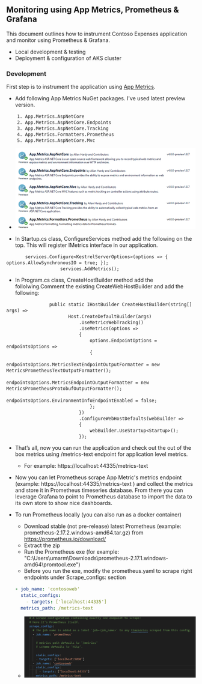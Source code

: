 ## Monitoring using App Metrics, Prometheus & Grafana

This document outlines how to instrument Contoso Expenses application and monitor using Prometheus & Grafana.

 - Local development & testing 
 - Deployment & configuration of AKS cluster

### Development

First step is to instrument the application using [App Metrics](https://github.com/AppMetrics/AppMetrics). 

- Add following App Metrics NuGet packages. I've used latest preview version.
```
    1. App.Metrics.AspNetCore 
    2. App.Metrics.AspNetCore.Endpoints
    3. App.Metrics.AspNetCore.Tracking
    4. App.Metrics.Formatters.Prometheus
    5. App.Metrics.AspNetCore.Mvc
```
   + ![App Metrics NuGet packages](./images/monitoring/appmetrics-nugetpackages.png)

- In Startup.cs class, ConfigureServices method add the following on the top. This will register IMetrics interface in our application. 

```
       services.Configure<KestrelServerOptions>(options => { options.AllowSynchronousIO = true; });
		            services.AddMetrics();
```
- In Program.cs class, CreateHostBuilder method add the follolwing.Comment the existing CreateWebHostBuilder and add the following:


```
			    public static IHostBuilder CreateHostBuilder(string[] args) =>
			           Host.CreateDefaultBuilder(args)
			               .UseMetricsWebTracking()
			               .UseMetrics(options =>
			               {
			                   options.EndpointOptions = endpointsOptions =>
			                   {
			                       endpointsOptions.MetricsTextEndpointOutputFormatter = new MetricsPrometheusTextOutputFormatter();
			                       endpointsOptions.MetricsEndpointOutputFormatter = new MetricsPrometheusProtobufOutputFormatter();
			                       endpointsOptions.EnvironmentInfoEndpointEnabled = false;
			                   };
			               })
			               .ConfigureWebHostDefaults(webBuilder =>
			               {
			                   webBuilder.UseStartup<Startup>();
			               });

```
- That’s all, now you can run the application and check out the out of the box metrics using /metrics-text endpoint for application level metrics.
  + For example: https://localhost:44335/metrics-text 

- Now you can let Prometheus scrape App Metric's metrics endpoint (example: https://localhost:44335/metrics-text ) and collect the metrics and store it in Prometheus timeseries database. From there you can leverage Grafana to point to Prometheus database to import the data to its own store to show nice dashboards.

- To run Prometheus locally (you can also run as a docker container)
  + Download stable (not pre-release)  latest Prometheus (example: prometheus-2.17.2.windows-amd64.tar.gz) from https://prometheus.io/download/
  + Extract the zip
  + Run the Prometheus exe (for example: "C:\Users\umarm\Downloads\prometheus-2.17.1.windows-amd64\promtool.exe") 
  + Before you run the exe, modify the prometheus.yaml to scrape right endpoints under Scrape_configs: section
  ```yml
  - job_name: 'contosoweb'
	static_configs:
	  - targets: ['localhost:44335']
	metrics_path: /metrics-text
  ```
  + ![Prometheus Scrape Config](./images/monitoring/prometheus-scrapeconfig.png)

